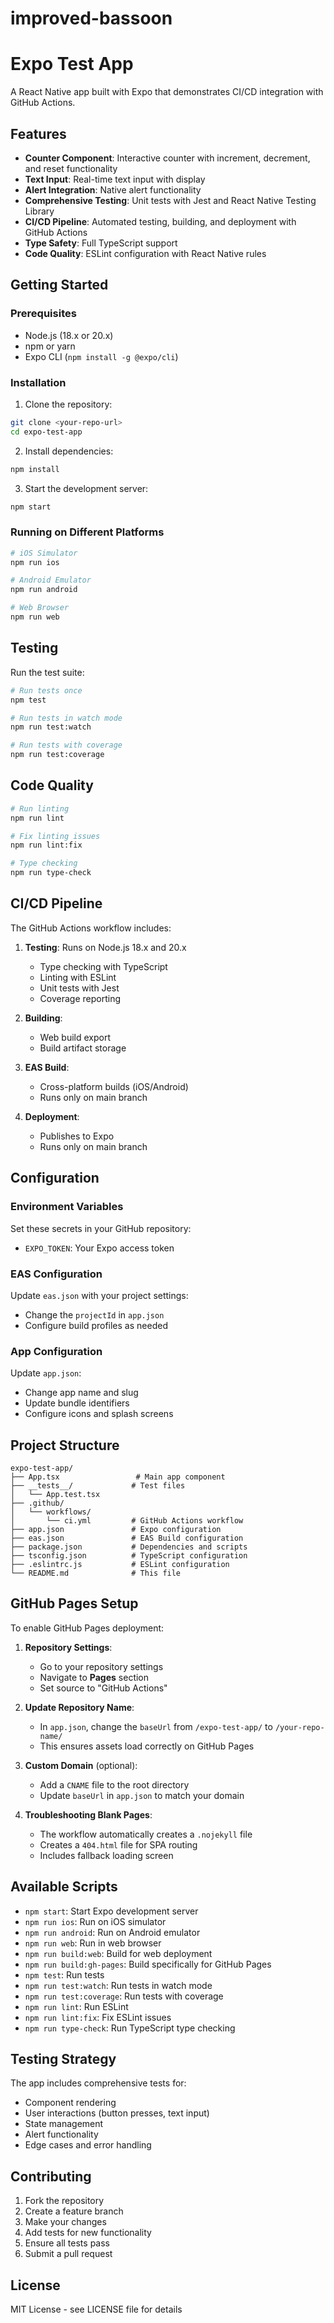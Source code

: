 # improved-bassoon
# Expo Test App

A React Native app built with Expo that demonstrates CI/CD integration with GitHub Actions.

## Features

- **Counter Component**: Interactive counter with increment, decrement, and reset functionality
- **Text Input**: Real-time text input with display
- **Alert Integration**: Native alert functionality
- **Comprehensive Testing**: Unit tests with Jest and React Native Testing Library
- **CI/CD Pipeline**: Automated testing, building, and deployment with GitHub Actions
- **Type Safety**: Full TypeScript support
- **Code Quality**: ESLint configuration with React Native rules

## Getting Started

### Prerequisites

- Node.js (18.x or 20.x)
- npm or yarn
- Expo CLI (`npm install -g @expo/cli`)

### Installation

1. Clone the repository:
```bash
git clone <your-repo-url>
cd expo-test-app
```

2. Install dependencies:
```bash
npm install
```

3. Start the development server:
```bash
npm start
```

### Running on Different Platforms

```bash
# iOS Simulator
npm run ios

# Android Emulator
npm run android

# Web Browser
npm run web
```

## Testing

Run the test suite:
```bash
# Run tests once
npm test

# Run tests in watch mode
npm run test:watch

# Run tests with coverage
npm run test:coverage
```

## Code Quality

```bash
# Run linting
npm run lint

# Fix linting issues
npm run lint:fix

# Type checking
npm run type-check
```

## CI/CD Pipeline

The GitHub Actions workflow includes:

1. **Testing**: Runs on Node.js 18.x and 20.x
   - Type checking with TypeScript
   - Linting with ESLint
   - Unit tests with Jest
   - Coverage reporting

2. **Building**: 
   - Web build export
   - Build artifact storage

3. **EAS Build**: 
   - Cross-platform builds (iOS/Android)
   - Runs only on main branch

4. **Deployment**:
   - Publishes to Expo
   - Runs only on main branch

## Configuration

### Environment Variables

Set these secrets in your GitHub repository:

- `EXPO_TOKEN`: Your Expo access token

### EAS Configuration

Update `eas.json` with your project settings:
- Change the `projectId` in `app.json`
- Configure build profiles as needed

### App Configuration

Update `app.json`:
- Change app name and slug
- Update bundle identifiers
- Configure icons and splash screens

## Project Structure

```
expo-test-app/
├── App.tsx                 # Main app component
├── __tests__/             # Test files
│   └── App.test.tsx
├── .github/
│   └── workflows/
│       └── ci.yml         # GitHub Actions workflow
├── app.json               # Expo configuration
├── eas.json               # EAS Build configuration
├── package.json           # Dependencies and scripts
├── tsconfig.json          # TypeScript configuration
├── .eslintrc.js           # ESLint configuration
└── README.md              # This file
```

## GitHub Pages Setup

To enable GitHub Pages deployment:

1. **Repository Settings**:
   - Go to your repository settings
   - Navigate to **Pages** section
   - Set source to "GitHub Actions"

2. **Update Repository Name**:
   - In `app.json`, change the `baseUrl` from `/expo-test-app/` to `/your-repo-name/`
   - This ensures assets load correctly on GitHub Pages

3. **Custom Domain** (optional):
   - Add a `CNAME` file to the root directory
   - Update `baseUrl` in `app.json` to match your domain

4. **Troubleshooting Blank Pages**:
   - The workflow automatically creates a `.nojekyll` file
   - Creates a `404.html` file for SPA routing
   - Includes fallback loading screen

## Available Scripts

- `npm start`: Start Expo development server
- `npm run ios`: Run on iOS simulator
- `npm run android`: Run on Android emulator
- `npm run web`: Run in web browser
- `npm run build:web`: Build for web deployment
- `npm run build:gh-pages`: Build specifically for GitHub Pages
- `npm test`: Run tests
- `npm run test:watch`: Run tests in watch mode
- `npm run test:coverage`: Run tests with coverage
- `npm run lint`: Run ESLint
- `npm run lint:fix`: Fix ESLint issues
- `npm run type-check`: Run TypeScript type checking

## Testing Strategy

The app includes comprehensive tests for:
- Component rendering
- User interactions (button presses, text input)
- State management
- Alert functionality
- Edge cases and error handling

## Contributing

1. Fork the repository
2. Create a feature branch
3. Make your changes
4. Add tests for new functionality
5. Ensure all tests pass
6. Submit a pull request

## License

MIT License - see LICENSE file for details